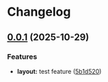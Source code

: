 # Changelog

## [0.0.1](https://github.com/ghaschel/commitzen-poc/compare/v0.1.1...v0.0.1) (2025-10-29)

### Features

* **layout:** test feature ([5b1d520](https://github.com/ghaschel/commitzen-poc/commit/5b1d520bdfcaa359a5746db4e04c586a6214d95d))
